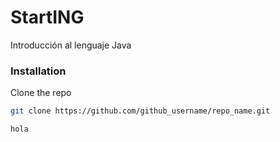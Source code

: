 # StartING
Introducción al lenguaje Java

### Installation
Clone the repo
   ```sh
   git clone https://github.com/github_username/repo_name.git

hola
   ```